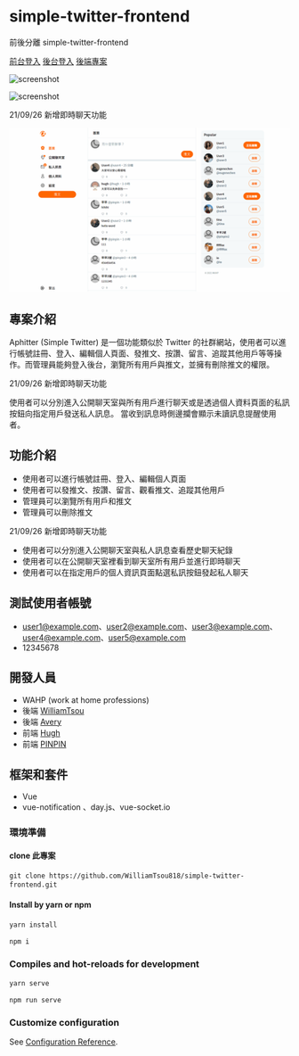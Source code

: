 # simple-twitter-frontend

前後分離 simple-twitter-frontend

[前台登入](https://williamtsou818.github.io/simple-twitter-frontend/#/user/login)
[後台登入](https://williamtsou818.github.io/simple-twitter-frontend/#/user/login)
[後端專案](https://github.com/WilliamTsou818/twitter-api-2020)

![screenshot](./.README/post.gif)

![screenshot](./.README/admin.gif)

21/09/26 新增即時聊天功能

![screenshot](./.README/chat.gif)

## 專案介紹

Aphitter (Simple Twitter) 是一個功能類似於 Twitter 的社群網站，使用者可以進行帳號註冊、登入、編輯個人頁面、發推文、按讚、留言、追蹤其他用戶等等操作。而管理員能夠登入後台，瀏覽所有用戶與推文，並擁有刪除推文的權限。

21/09/26 新增即時聊天功能

使用者可以分別進入公開聊天室與所有用戶進行聊天或是透過個人資料頁面的私訊按鈕向指定用戶發送私人訊息。
當收到訊息時側邊攔會顯示未讀訊息提醒使用者。

## 功能介紹

- 使用者可以進行帳號註冊、登入、編輯個人頁面
- 使用者可以發推文、按讚、留言、觀看推文、追蹤其他用戶
- 管理員可以瀏覽所有用戶和推文
- 管理員可以刪除推文

21/09/26 新增即時聊天功能

- 使用者可以分別進入公開聊天室與私人訊息查看歷史聊天紀錄
- 使用者可以在公開聊天室裡看到聊天室所有用戶並進行即時聊天
- 使用者可以在指定用戶的個人資訊頁面點選私訊按鈕發起私人聊天

## 測試使用者帳號

- user1@example.com、user2@example.com、user3@example.com、user4@example.com、user5@example.com
- 12345678

## 開發人員

- WAHP (work at home professions)
- 後端 [WilliamTsou](https://github.com/WilliamTsou818)
- 後端 [Avery](https://github.com/Kcih4518)
- 前端 [Hugh](https://github.com/indexhui)
- 前端 [PINPIN](https://github.com/YPINPIN)

## 框架和套件

- Vue
- vue-notification 、day.js、vue-socket.io

### 環境準備

#### clone 此專案

```
git clone https://github.com/WilliamTsou818/simple-twitter-frontend.git
```

#### Install by yarn or npm

```
yarn install
```

```
npm i
```

### Compiles and hot-reloads for development

```
yarn serve
```

```
npm run serve
```

### Customize configuration

See [Configuration Reference](https://cli.vuejs.org/config/).
